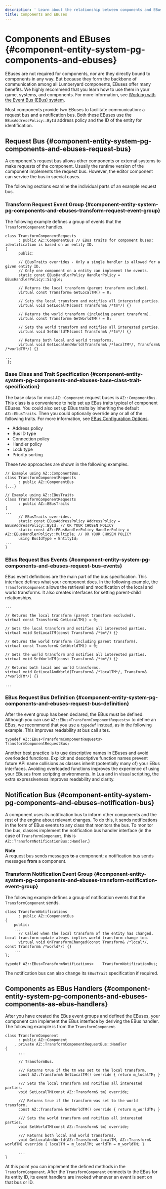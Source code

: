```yaml
---
description: ' Learn about the relationship between components and EBuses in &ALYlong;. '
title: Components and EBuses
---
```

# Components and EBuses {#component-entity-system-pg-components-and-ebuses}

EBuses are not required for components, nor are they directly bound to components in any way\. But because they form the backbone of communication among all Lumberyard components, EBuses offer many benefits\. We highly recommend that you learn how to use them in your game, systems, and components\. For more information, see [Working with the Event Bus \(EBus\) system](/docs/userguide/programming/ebus/intro.md)\.

Most components provide two EBuses to facilitate communication: a request bus and a notification bus\. Both these EBuses use the `EBusAddressPolicy::ById` address policy and the ID of the entity for identification\.

## Request Bus {#component-entity-system-pg-components-and-ebuses-request-bus}

A component's request bus allows other components or external systems to make requests of the component\. Usually the runtime version of the component implements the request bus\. However, the editor component can service the bus in special cases\.

The following sections examine the individual parts of an example request bus\.

### Transform Request Event Group {#component-entity-system-pg-components-and-ebuses-transform-request-event-group}

The following example defines a group of events that the `TransformComponent` handles\.

```
class TransformComponentRequests
      : public AZ::ComponentBus // EBus traits for component buses: identification is based on an entity ID.
{
      public:
      
      // EBusTraits overrides - Only a single handler is allowed for a given entity ID.
      // Only one component on a entity can implement the events.
      static const EBusHandlerPolicy HandlerPolicy = EBusHandlerPolicy::Single;  

      // Returns the local transform (parent transform excluded).
      virtual const Transform& GetLocalTM() = 0;

      // Sets the local transform and notifies all interested parties.
      virtual void SetLocalTM(const Transform& /*tm*/) {}
      
      // Returns the world transform (including parent transform).
      virtual const Transform& GetWorldTM() = 0;

      // Sets the world transform and notifies all interested parties.
      virtual void SetWorldTM(const Transform& /*tm*/) {}
      
      // Returns both local and world transforms.
      virtual void GetLocalAndWorld(Transform& /*localTM*/, Transform& /*worldTM*/) {}

...
 };
```

### Base Class and Trait Specification {#component-entity-system-pg-components-and-ebuses-base-class-trait-specification}

The base class for most `AZ::Component` request buses is `AZ::ComponentBus`\. This class is a convenience to help set up EBus traits typical of component EBuses\. You could also set up EBus traits by inheriting the default `AZ::EbusTraits`\. Then you could optionally override any or all of the following traits\. For more information, see [ EBus Configuration Options](/docs/userguide/programming/ebus/usage-and-examples#ebus-usage-and-examples-config-options)\.
+ Address policy
+ Bus ID type
+ Connection policy
+ Handler policy
+ Lock type
+ Priority sorting

These two approaches are shown in the following examples\.

```
// Example using AZ::ComponentBus.
class TransformComponentRequests
      : public AZ::ComponentBus
{...}
```

```
// Example using AZ::EBusTraits
class TransformComponentRequests
      : public AZ::EBusTraits
{
...
      // EBusTraits overrides.
      static const EBusAddressPolicy AddressPolicy = EBusAddressPolicy::ById; // OR YOUR CHOSEN POLICY
      static const AZ::EBusHandlerPolicy HandlerPolicy = AZ::EBusHandlerPolicy::Multiple; // OR YOUR CHOSEN POLICY
      using BusIdType = EntityId;
...
}
```

### EBus Request Bus Events {#component-entity-system-pg-components-and-ebuses-request-bus-events}

EBus event definitions are the main part of the bus specification\. This interface defines what your component does\. In the following example, the `TransformComponent` allows the retrieval and modification of the local and world transforms\. It also creates interfaces for setting parent-child relationships\.

```
...

// Returns the local transform (parent transform excluded).
virtual const Transform& GetLocalTM() = 0;

// Sets the local transform and notifies all interested parties.
virtual void SetLocalTM(const Transform& /*tm*/) {}
      
// Returns the world transform (including parent transform).
virtual const Transform& GetWorldTM() = 0;

// Sets the world transform and notifies all interested parties.
virtual void SetWorldTM(const Transform& /*tm*/) {}
      
// Returns both local and world transforms.
virtual void GetLocalAndWorld(Transform& /*localTM*/, Transform& /*worldTM*/) {}

...
```

### EBus Request Bus Definition {#component-entity-system-pg-components-and-ebuses-request-bus-definition}

After the event group has been declared, the EBus must be defined\. Although you can use `AZ::EBus<TransformComponentRequests>` to define an EBus, we recommend that you use a `typedef` instead, as in the following example\. This improves readability at bus call sites\.

```
typedef AZ::EBus<TransformComponentRequests> TransformComponentRequestBus;
```

Another best practice is to use descriptive names in EBuses and avoid overloaded functions\. Explicit and descriptive function names prevent future API name collisions as classes inherit \(potentially many of\) your EBus interfaces\. Avoiding overloaded functions improves the experience of using your EBuses from scripting environments\. In Lua and in visual scripting, the extra expressiveness improves readability and clarity\.

## Notification Bus {#component-entity-system-pg-components-and-ebuses-notification-bus}

A component uses its notification bus to inform other components and the rest of the engine about relevant changes\. To do this, it sends notifications in the form of EBus events to any class that monitors the bus\. To monitor the bus, classes implement the notification bus handler interface \(in the case of `TransformComponent`, this is `AZ::TransformNotificationBus::Handler`\.\)

**Note**  
A request bus sends messages **to** a component; a notification bus sends messages **from** a component\.

### Transform Notification Event Group {#component-entity-system-pg-components-and-ebuses-transform-notification-event-group}

The following example defines a group of notification events that the `TransformComponent` sends\.

```
class TransformNotifications
      : public AZ::ComponentBus
{
    public:
    ...
      // Called when the local transform of the entity has changed. Local transform update always implies world transform change too.
      virtual void OnTransformChanged(const Transform& /*local*/, const Transform& /*world*/) {}
    ...
};

typedef AZ::EBus<TransformNotifications>    TransformNotificationBus;
```

The notification bus can also change its `EBusTrait` specification if required\.

## Components as EBus Handlers {#component-entity-system-pg-components-and-ebuses-components-as-ebus-handlers}

After you have created the EBus event groups and defined the EBuses, your component can implement the EBus interface by deriving the EBus handler\. The following example is from the `TransformComponent`\.

```
class TransformComponent
      : public AZ::Component
    , private AZ::TransformComponentRequestBus::Handler
{
      ...

      // TransformBus.
      
      /// Returns true if the tm was set to the local transform.
      const AZ::Transform& GetLocalTM() override { return m_localTM; }
      
      /// Sets the local transform and notifies all interested parties.
      void SetLocalTM(const AZ::Transform& tm) override;
      
      /// Returns true if the transform was set to the world transform.
      const AZ::Transform& GetWorldTM() override { return m_worldTM; }
      
      /// Sets the world transform and notifies all interested parties.
      void SetWorldTM(const AZ::Transform& tm) override;
      
      /// Returns both local and world transforms.
      void GetLocalAndWorld(AZ::Transform& localTM, AZ::Transform& worldTM) override { localTM = m_localTM; worldTM = m_worldTM; }

      ...
}
```

At this point you can implement the defined methods in the `TransformComponent`\. After the `TransformComponent` connects to the EBus for its entity ID, its event handlers are invoked whenever an event is sent on that bus or ID\.